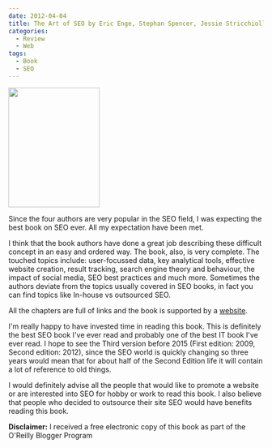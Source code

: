 ```yaml
---
date: 2012-04-04
title: The Art of SEO by Eric Enge, Stephan Spencer, Jessie Stricchiolla and Rank Fishkin, O'Reilly
categories:
  - Review
  - Web
tags:
  - Book
  - SEO
---
```

<img class="alignleft" title="book cover" src="http://akamaicovers.oreilly.com/images/9781449304218/cat.gif" alt="" width="180" height="236" />

Since the four authors are very popular in the SEO field, I was expecting the best book on SEO ever. All my expectation have been met.

I think that the book authors have done a great job describing these difficult concept in an easy and ordered way.
The book, also, is very complete.
The touched topics include: user-focussed data, key analytical tools, effective website creation, result tracking, search engine theory and behaviour, the impact of social media, SEO best practices and much more.
Sometimes the authors deviate from the topics usually covered in SEO books, in fact you can find topics like In-house vs outsourced SEO.

All the chapters are full of links and the book is supported by a <a href="http://artofseobook.com">website</a>.

I'm really happy to have invested time in reading this book.
This is definitely the best SEO book I've ever read and probably one of the best IT book I've ever read.
I hope to see the Third version before 2015 (First edition: 2009, Second edition: 2012), since the SEO world is quickly changing so three years would mean that for about half of the Second Edition life it will contain a lot of reference to old things.

I would definitely advise all the people that would like to promote a website or are interested into SEO for hobby or work to read this book.
I also believe that people who decided to outsource their site SEO would have benefits reading this book.

**Disclaimer:** I received a free electronic copy of this book as part of the O'Reilly Blogger Program
